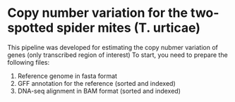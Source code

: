 # Copy number variation for the two-spotted spider mites (T. urticae)

This pipeline was developed for estimating the copy nubmer variation of genes (only transcribed region of interest)
To start, you need to prepare the following files:
1. Reference genome in fasta format
2. GFF annotation for the reference (sorted and indexed)
3. DNA-seq alignment in BAM format (sorted and indexed)

